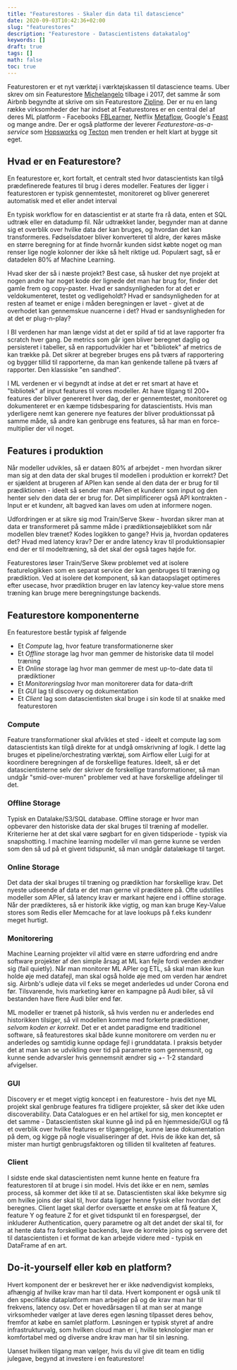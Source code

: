 ```yaml
---
title: "Featurestores - Skaler din data til datascience"
date: 2020-09-03T10:42:36+02:00
slug: "featurestores"
description: "Featurestore - Datascientistens datakatalog"
keywords: []
draft: true
tags: []
math: false
toc: true
---
```


Featurestoren er et nyt værktøj i værktøjskassen til datascience teams. Uber skrev om sin Featurestore [Michelangelo](https://eng.uber.com/michelangelo-machine-learning-platform/) tilbage i 2017, det samme år som Airbnb begyndte at skrive om sin Featurestore [Zipline](https://medium.com/airbnb-engineering/using-machine-learning-to-predict-value-of-homes-on-airbnb-9272d3d4739d). Der er nu en lang række virksomheder der har indset at
Featurestores er en central del af deres ML platform - Facebooks [FBLearner](https://engineering.fb.com/core-data/introducing-fblearner-flow-facebook-s-ai-backbone/), Netflix [Metaflow](https://metaflow.org/), Google's [Feast](https://cloud.google.com/blog/products/ai-machine-learning/introducing-feast-an-open-source-feature-store-for-machine-learning) og mange andre. Der er også platforme der leverer *Featurestore-as-a-service* som [Hopsworks](https://www.logicalclocks.com/) og [Tecton](https://www.tecton.ai/) men trenden er helt klart at bygge sit eget.

## Hvad er en Featurestore?

En featurestore er, kort fortalt, et centralt sted hvor datascientists kan tilgå prædefinerede features til brug i deres modeller.
Features der ligger i featurestoren er typisk gennemtestet, monitoreret og bliver genereret automatisk med et eller andet interval

En typisk workflow for en datascientist er at starte fra rå data, enten et SQL udtræk eller en datadump fil. Når udtrækket lander, begynder man at danne sig et overblik over hvilke data der kan bruges, og hvordan det kan transformeres. Fødselsdatoer bliver konverteret til aldre, der køres måske en større beregning for at finde hvornår kunden sidst købte noget og man renser lige nogle kolonner der ikke så helt riktige ud. Populært sagt, så er datadelen 80% af Machine Learning.

Hvad sker der så i næste projekt? Best case, så husker det nye projekt at nogen andre har noget kode der lignede det man har brug for, finder det gamle frem og copy-paster. Hvad er sandsynligheden for at det er veldokumenteret, testet og vedligeholdt? Hvad er sandsynligheden for at resten af teamet er enige i måden beregningen er lavet - givet at de overhodet kan gennemskue nuancerne i det? Hvad er sandsynligheden for at det er plug-n-play?

I BI verdenen har man længe vidst at det er spild af tid at lave rapporter fra scratch hver gang. De metrics som går igen bliver beregnet daglig og persisteret i tabeller, så en rapportudvikler har et "bibliotek" af metrics de kan trække på. Det sikrer at begreber bruges ens på tværs af rapportering og bygger tillid til rapporterne, da man kan genkende tallene på tværs af rapporter. Den klassiske "en sandhed".

I ML verdenen er vi begyndt at indse at det er ret smart at have et "bibliotek" af input features til vores modeller. At have tilgang til 200+ features der bliver genereret hver dag, der er gennemtestet, monitoreret og dokumenteret er en kæmpe tidsbesparing for datascientists. Hvis man yderligere nemt kan generere nye features der bliver produktionssat på samme måde, så andre kan genbruge ens features, så har man en force-multiplier der vil noget.

## Features i produktion

Når modeller udvikles, så er dataen 80% af arbejdet - men hvordan sikrer man sig at den data der skal bruges til modellen i produktion er korrekt? Det er sjældent at brugeren af APIen kan sende al den data der er brug for til prædiktionen - ideelt så sender man APIen et kundenr som input og den henter selv den data der er brug for. Det simplificerer også API kontrakten - Input er et kundenr, alt bagved kan laves om uden at informere nogen.

Udfordringen er at sikre sig mod Train/Serve Skew - hvordan sikrer man at data er transformeret på samme måde i prædiktionsøjeblikket som når modellen blev trænet? Kodes logikken to gange? Hvis ja, hvordan opdateres det? Hvad med latency krav? Der er andre latency krav til produktionsapier end der er til modeltræning, så det skal der også tages højde for.

Featurestores løser Train/Serve Skew problemet ved at isolere featurelogikken som en separat service der kan genbruges til træning og prædiktion. Ved at isolere det komponent, så kan dataopslaget optimeres efter usecase, hvor prædiktion bruger en lav latency key-value store mens træning kan bruge mere beregningstunge backends.  

## Featurestore komponenterne

En featurestore består typisk af følgende

- Et *Compute* lag, hvor feature transformationerne sker
- Et *Offline* storage lag hvor man gemmer de historiske data til model træning
- Et *Online* storage lag hvor man gemmer de mest up-to-date data til prædiktioner
- Et *Monitoreringslag* hvor man monitorerer data for data-drift
- Et *GUI* lag til discovery og dokumentation
- Et *Client* lag som datascientisten skal bruge i sin kode til at snakke med featurestoren

### Compute

Feature transformationer skal afvikles et sted - ideelt et compute lag som datascientists kan tilgå direkte for at undgå omskrivning af logik. I dette lag bruges et pipeline/orchestrating værktøj, som Airflow eller Luigi for at koordinere beregningen af de forskellige features. Ideelt, så er det datascientisterne selv der skriver de forskellige transformationer, så man undgår "smid-over-muren" problemer ved at have forskellige afdelinger til det.

### Offline Storage

Typisk en Datalake/S3/SQL database. Offline storage er hvor man opbevarer den historiske data der skal bruges til træning af modeller. Kriterierne her at det skal være søgbart for en given tidsperiode - typisk via snapshotting. I machine learning modeller vil man gerne kunne se verden som den så ud på et givent tidspunkt, så man undgår datalækage til target.

### Online Storage

Det data der skal bruges til træning og prædiktion har forskellige krav. Det nyeste udseende af data er det man gerne vil prædiktere på. Ofte udstilles modeller som APIer, så latency krav er markant højere end i offline storage. Når der prædikteres, så er historik ikke vigtig, og man kan bruge Key-Value stores som Redis eller Memcache for at lave lookups på f.eks kundenr meget hurtigt.

### Monitorering

Machine Learning projekter vil altid være en større udfordring end andre software projekter af den simple årsag at ML kan fejle fordi verden ændrer sig (fail quietly). Når man monitorer ML APIer og ETL, så skal man ikke kun holde øje med datafejl, man skal også holde øje med om verden har ændret sig. Airbnb's udleje data vil f.eks se meget anderledes ud under Corona end før. Tilsvarende, hvis marketing kører en kampagne på Audi biler, så vil bestanden have flere Audi biler end før.

ML modeller er trænet på historik, så hvis verden nu er anderledes end historikken tilsiger, så vil modellen komme med forkerte prædiktioner, *selvom koden er korrekt*. Det er et andet paradigme end traditionel software, så featurestores skal både kunne monitorere om verden nu er anderledes og samtidig kunne opdage fejl i grunddatata. I praksis betyder det at man kan se udvikling over tid på parametre som gennemsnit, og kunne sende advarsler hvis gennemsnit ændrer sig +- 1-2 standard afvigelser.

### GUI

Discovery er et meget vigtig koncept i en featurestore - hvis det nye ML projekt skal genbruge features fra tidligere projekter, så sker det ikke uden discoverability. Data Catalogues er en hel artikel for sig, men konceptet er det samme - Datascientisten skal kunne gå ind på en hjemmeside/GUI og få et overblik over hvilke features er tilgængelige, kunne læse dokumentation på dem, og kigge på nogle visualiseringer af det. Hvis de ikke kan det, så mister man hurtigt genbrugsfaktoren og tilliden til kvaliteten af features.

### Client

I sidste ende skal datascientisten nemt kunne hente en feature fra featurestoren til at bruge i sin model. Hvis det ikke er en nem, sømløs process, så kommer det ikke til at se. Datascientisten skal ikke bekymre sig om hvilke joins der skal til, hvor data ligger henne fysisk eller hvordan det beregnes. Client laget skal derfor oversætte et ønske om at få feature X, feature Y og feature Z for et givet tidspunkt til en forespørgsel, der inkluderer Authentication, query parametre og alt det andet der skal til, for at hente data fra forskellige backends, lave de korrekte joins og servere det til datascientisten i et format de kan arbejde videre med - typisk en DataFrame af en art.

## Do-it-yourself eller køb en platform?

Hvert komponent der er beskrevet her er ikke nødvendigvist kompleks, afhængig af hvilke krav man har til data. Hvert komponent er også unik til den specifikke dataplatform man arbejder på og de krav man har til frekvens, latency osv. Det er hovedårsagen til at man ser at mange virksomheder vælger at lave deres egen løsning tilpasset deres behov, fremfor at købe en samlet platform. Løsningen er typisk styret af andre infrastrukturvalg, som hvilken cloud man er i, hvilke teknologier man er komfortabel med og diverse andre krav man har til sin løsning.

Uanset hvilken tilgang man vælger, hvis du vil give dit team en tidlig julegave, begynd at investere i en featurestore!
